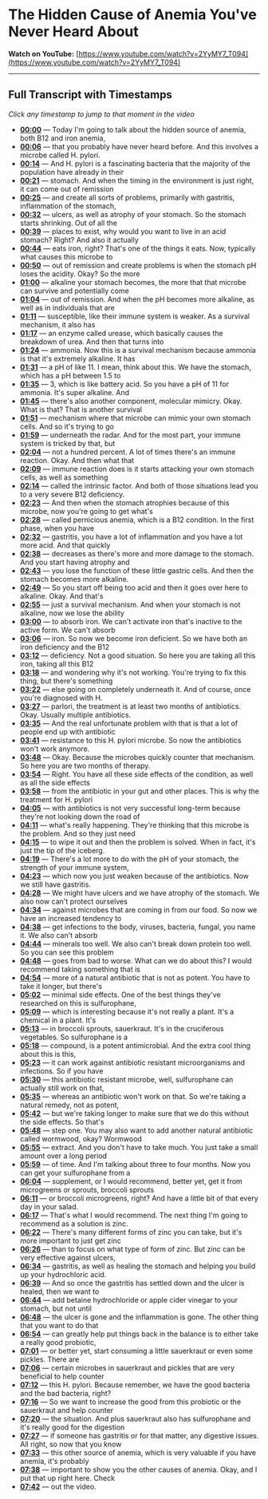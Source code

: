 # The Hidden Cause of Anemia You've Never Heard About

**Watch on YouTube:** [https://www.youtube.com/watch?v=2YyMY7_T094](https://www.youtube.com/watch?v=2YyMY7_T094)

---

## Full Transcript with Timestamps

*Click any timestamp to jump to that moment in the video*

- **[00:00](https://www.youtube.com/watch?v=2YyMY7_T094&t=0s)** — Today I'm going to talk about the hidden source of anemia, both B12 and iron anemia,
- **[00:06](https://www.youtube.com/watch?v=2YyMY7_T094&t=6s)** — that you probably have never heard before. And this involves a microbe called H. pylori.
- **[00:14](https://www.youtube.com/watch?v=2YyMY7_T094&t=14s)** — And H. pylori is a fascinating bacteria that the majority of the population have already in their
- **[00:21](https://www.youtube.com/watch?v=2YyMY7_T094&t=21s)** — stomach. And when the timing in the environment is just right, it can come out of remission
- **[00:25](https://www.youtube.com/watch?v=2YyMY7_T094&t=25s)** — and create all sorts of problems, primarily with gastritis, inflammation of the stomach,
- **[00:32](https://www.youtube.com/watch?v=2YyMY7_T094&t=32s)** — ulcers, as well as atrophy of your stomach. So the stomach starts shrinking. Out of all the
- **[00:39](https://www.youtube.com/watch?v=2YyMY7_T094&t=39s)** — places to exist, why would you want to live in an acid stomach? Right? And also it actually
- **[00:44](https://www.youtube.com/watch?v=2YyMY7_T094&t=44s)** — eats iron, right? That's one of the things it eats. Now, typically what causes this microbe to
- **[00:50](https://www.youtube.com/watch?v=2YyMY7_T094&t=50s)** — out of remission and create problems is when the stomach pH loses the acidity. Okay? So the more
- **[01:00](https://www.youtube.com/watch?v=2YyMY7_T094&t=60s)** — alkaline your stomach becomes, the more that that microbe can survive and potentially come
- **[01:04](https://www.youtube.com/watch?v=2YyMY7_T094&t=64s)** — out of remission. And when the pH becomes more alkaline, as well as in individuals that are
- **[01:11](https://www.youtube.com/watch?v=2YyMY7_T094&t=71s)** — susceptible, like their immune system is weaker. As a survival mechanism, it also has
- **[01:17](https://www.youtube.com/watch?v=2YyMY7_T094&t=77s)** — an enzyme called urease, which basically causes the breakdown of urea. And then that turns into
- **[01:24](https://www.youtube.com/watch?v=2YyMY7_T094&t=84s)** — ammonia. Now this is a survival mechanism because ammonia is that it's extremely alkaline. It has
- **[01:31](https://www.youtube.com/watch?v=2YyMY7_T094&t=91s)** — a pH of like 11. I mean, think about this. We have the stomach, which has a pH between 1.5 to
- **[01:35](https://www.youtube.com/watch?v=2YyMY7_T094&t=95s)** — 3, which is like battery acid. So you have a pH of 11 for ammonia. It's super alkaline. And
- **[01:45](https://www.youtube.com/watch?v=2YyMY7_T094&t=105s)** — there's also another component, molecular mimicry. Okay. What is that? That is another survival
- **[01:51](https://www.youtube.com/watch?v=2YyMY7_T094&t=111s)** — mechanism where that microbe can mimic your own stomach cells. And so it's trying to go
- **[01:59](https://www.youtube.com/watch?v=2YyMY7_T094&t=119s)** — underneath the radar. And for the most part, your immune system is tricked by that, but
- **[02:04](https://www.youtube.com/watch?v=2YyMY7_T094&t=124s)** — not a hundred percent. A lot of times there's an immune reaction. Okay. And then what that
- **[02:09](https://www.youtube.com/watch?v=2YyMY7_T094&t=129s)** — immune reaction does is it starts attacking your own stomach cells, as well as something
- **[02:14](https://www.youtube.com/watch?v=2YyMY7_T094&t=134s)** — called the intrinsic factor. And both of those situations lead you to a very severe B12 deficiency.
- **[02:23](https://www.youtube.com/watch?v=2YyMY7_T094&t=143s)** — And then when the stomach atrophies because of this microbe, now you're going to get what's
- **[02:28](https://www.youtube.com/watch?v=2YyMY7_T094&t=148s)** — called pernicious anemia, which is a B12 condition. In the first phase, when you have
- **[02:32](https://www.youtube.com/watch?v=2YyMY7_T094&t=152s)** — gastritis, you have a lot of inflammation and you have a lot more acid. And that quickly
- **[02:38](https://www.youtube.com/watch?v=2YyMY7_T094&t=158s)** — decreases as there's more and more damage to the stomach. And you start having atrophy and
- **[02:43](https://www.youtube.com/watch?v=2YyMY7_T094&t=163s)** — you lose the function of these little gastric cells. And then the stomach becomes more alkaline.
- **[02:49](https://www.youtube.com/watch?v=2YyMY7_T094&t=169s)** — So you start off being too acid and then it goes over here to alkaline. Okay. And that's
- **[02:55](https://www.youtube.com/watch?v=2YyMY7_T094&t=175s)** — just a survival mechanism. And when your stomach is not alkaline, now we lose the ability
- **[03:00](https://www.youtube.com/watch?v=2YyMY7_T094&t=180s)** — to absorb iron. We can't activate iron that's inactive to the active form. We can't absorb
- **[03:06](https://www.youtube.com/watch?v=2YyMY7_T094&t=186s)** — iron. So now we become iron deficient. So we have both an iron deficiency and the B12
- **[03:12](https://www.youtube.com/watch?v=2YyMY7_T094&t=192s)** — deficiency. Not a good situation. So here you are taking all this iron, taking all this B12
- **[03:18](https://www.youtube.com/watch?v=2YyMY7_T094&t=198s)** — and wondering why it's not working. You're trying to fix this thing, but there's something
- **[03:22](https://www.youtube.com/watch?v=2YyMY7_T094&t=202s)** — else going on completely underneath it. And of course, once you're diagnosed with H.
- **[03:27](https://www.youtube.com/watch?v=2YyMY7_T094&t=207s)** — parlori, the treatment is at least two months of antibiotics. Okay. Usually multiple antibiotics.
- **[03:35](https://www.youtube.com/watch?v=2YyMY7_T094&t=215s)** — And the real unfortunate problem with that is that a lot of people end up with antibiotic
- **[03:41](https://www.youtube.com/watch?v=2YyMY7_T094&t=221s)** — resistance to this H. pylori microbe. So now the antibiotics won't work anymore.
- **[03:48](https://www.youtube.com/watch?v=2YyMY7_T094&t=228s)** — Okay. Because the microbes quickly counter that mechanism. So here you are two months of therapy.
- **[03:54](https://www.youtube.com/watch?v=2YyMY7_T094&t=234s)** — Right. You have all these side effects of the condition, as well as all the side effects
- **[03:58](https://www.youtube.com/watch?v=2YyMY7_T094&t=238s)** — from the antibiotic in your gut and other places. This is why the treatment for H. pylori
- **[04:05](https://www.youtube.com/watch?v=2YyMY7_T094&t=245s)** — with antibiotics is not very successful long-term because they're not looking down the road of
- **[04:11](https://www.youtube.com/watch?v=2YyMY7_T094&t=251s)** — what's really happening. They're thinking that this microbe is the problem. And so they just need
- **[04:15](https://www.youtube.com/watch?v=2YyMY7_T094&t=255s)** — to wipe it out and then the problem is solved. When in fact, it's just the tip of the iceberg.
- **[04:19](https://www.youtube.com/watch?v=2YyMY7_T094&t=259s)** — There's a lot more to do with the pH of your stomach, the strength of your immune system,
- **[04:23](https://www.youtube.com/watch?v=2YyMY7_T094&t=263s)** — which now you just weaken because of the antibiotics. Now we still have gastritis.
- **[04:28](https://www.youtube.com/watch?v=2YyMY7_T094&t=268s)** — We might have ulcers and we have atrophy of the stomach. We also now can't protect ourselves
- **[04:34](https://www.youtube.com/watch?v=2YyMY7_T094&t=274s)** — against microbes that are coming in from our food. So now we have an increased tendency to
- **[04:38](https://www.youtube.com/watch?v=2YyMY7_T094&t=278s)** — get infections to the body, viruses, bacteria, fungal, you name it. We also can't absorb
- **[04:44](https://www.youtube.com/watch?v=2YyMY7_T094&t=284s)** — minerals too well. We also can't break down protein too well. So you can see this problem
- **[04:48](https://www.youtube.com/watch?v=2YyMY7_T094&t=288s)** — goes from bad to worse. What can we do about this? I would recommend taking something that is
- **[04:54](https://www.youtube.com/watch?v=2YyMY7_T094&t=294s)** — more of a natural antibiotic that is not as potent. You have to take it longer, but there's
- **[05:02](https://www.youtube.com/watch?v=2YyMY7_T094&t=302s)** — minimal side effects. One of the best things they've researched on this is sulfurophane,
- **[05:09](https://www.youtube.com/watch?v=2YyMY7_T094&t=309s)** — which is interesting because it's not really a plant. It's a chemical in a plant. It's
- **[05:13](https://www.youtube.com/watch?v=2YyMY7_T094&t=313s)** — in broccoli sprouts, sauerkraut. It's in the cruciferous vegetables. So sulfurophane is a
- **[05:18](https://www.youtube.com/watch?v=2YyMY7_T094&t=318s)** — compound, is a potent antimicrobial. And the extra cool thing about this is this,
- **[05:23](https://www.youtube.com/watch?v=2YyMY7_T094&t=323s)** — it can work against antibiotic resistant microorganisms and infections. So if you have
- **[05:30](https://www.youtube.com/watch?v=2YyMY7_T094&t=330s)** — this antibiotic resistant microbe, well, sulfurophane can actually still work on that,
- **[05:35](https://www.youtube.com/watch?v=2YyMY7_T094&t=335s)** — whereas an antibiotic won't work on that. So we're taking a natural remedy, not as potent,
- **[05:42](https://www.youtube.com/watch?v=2YyMY7_T094&t=342s)** — but we're taking longer to make sure that we do this without the side effects. So that's
- **[05:48](https://www.youtube.com/watch?v=2YyMY7_T094&t=348s)** — step one. You may also want to add another natural antibiotic called wormwood, okay? Wormwood
- **[05:55](https://www.youtube.com/watch?v=2YyMY7_T094&t=355s)** — extract. And you don't have to take much. You just take a small amount over a long period
- **[05:59](https://www.youtube.com/watch?v=2YyMY7_T094&t=359s)** — of time. And I'm talking about three to four months. Now you can get your sulfurophane from a
- **[06:04](https://www.youtube.com/watch?v=2YyMY7_T094&t=364s)** — supplement, or I would recommend, better yet, get it from microgreens or sprouts, broccoli sprouts
- **[06:11](https://www.youtube.com/watch?v=2YyMY7_T094&t=371s)** — or broccoli microgreens, right? And have a little bit of that every day in your salad.
- **[06:17](https://www.youtube.com/watch?v=2YyMY7_T094&t=377s)** — That's what I would recommend. The next thing I'm going to recommend as a solution is zinc.
- **[06:22](https://www.youtube.com/watch?v=2YyMY7_T094&t=382s)** — There's many different forms of zinc you can take, but it's more important to just get zinc
- **[06:26](https://www.youtube.com/watch?v=2YyMY7_T094&t=386s)** — than to focus on what type of form of zinc. But zinc can be very effective against ulcers,
- **[06:34](https://www.youtube.com/watch?v=2YyMY7_T094&t=394s)** — gastritis, as well as healing the stomach and helping you build up your hydrochloric acid.
- **[06:39](https://www.youtube.com/watch?v=2YyMY7_T094&t=399s)** — And so once the gastritis has settled down and the ulcer is healed, then we want to
- **[06:44](https://www.youtube.com/watch?v=2YyMY7_T094&t=404s)** — add betaine hydrochloride or apple cider vinegar to your stomach, but not until
- **[06:48](https://www.youtube.com/watch?v=2YyMY7_T094&t=408s)** — the ulcer is gone and the inflammation is gone. The other thing that you want to do that
- **[06:54](https://www.youtube.com/watch?v=2YyMY7_T094&t=414s)** — can greatly help put things back in the balance is to either take a really good probiotic,
- **[07:01](https://www.youtube.com/watch?v=2YyMY7_T094&t=421s)** — or better yet, start consuming a little sauerkraut or even some pickles. There are
- **[07:06](https://www.youtube.com/watch?v=2YyMY7_T094&t=426s)** — certain microbes in sauerkraut and pickles that are very beneficial to help counter
- **[07:12](https://www.youtube.com/watch?v=2YyMY7_T094&t=432s)** — this H. pylori. Because remember, we have the good bacteria and the bad bacteria, right?
- **[07:16](https://www.youtube.com/watch?v=2YyMY7_T094&t=436s)** — So we want to increase the good from this probiotic or the sauerkraut and help counter
- **[07:20](https://www.youtube.com/watch?v=2YyMY7_T094&t=440s)** — the situation. And plus sauerkraut also has sulfurophane and it's really good for the digestion
- **[07:27](https://www.youtube.com/watch?v=2YyMY7_T094&t=447s)** — if someone has gastritis or for that matter, any digestive issues. All right, so now that you know
- **[07:33](https://www.youtube.com/watch?v=2YyMY7_T094&t=453s)** — this other source of anemia, which is very valuable if you have anemia, it's probably
- **[07:38](https://www.youtube.com/watch?v=2YyMY7_T094&t=458s)** — important to show you the other causes of anemia. Okay, and I put that up right here. Check
- **[07:42](https://www.youtube.com/watch?v=2YyMY7_T094&t=462s)** — out the video.
